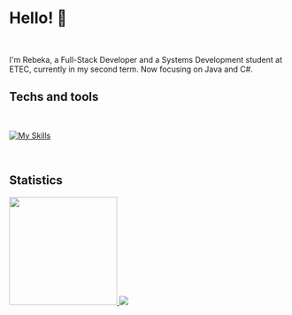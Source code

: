 <h1> Hello! 👋 </h1>
<div>
<br/>

I'm Rebeka, a Full-Stack Developer and a Systems Development student at ETEC, currently in my second term. Now focusing on Java and C#.

</div>

<div>
<h2> Techs and tools </h2>

<br/>

[![My Skills](https://skillicons.dev/icons?i=java,cs,js,py,mysql,spring,dotnet&theme=light)](https://skillicons.dev)

</div>

<div>
<br/>
<h2> Statistics</h2>
  <a href="https://github.com/RebekaLima">
  <img height=195 src="https://github-readme-stats.vercel.app/api/top-langs/?username=RebekaLima&layout=compact&langs_count=16&theme=dark"/>
    
  <picture>
  <source
    srcset="https://github-readme-stats.vercel.app/api?username=RebekaLima&show_icons=true&theme=dark"
    media="(prefers-color-scheme: dark)"
  />
  <source
    srcset="https://github-readme-stats.vercel.app/api?username=RebekaLima&show_icons=true"
    media="(prefers-color-scheme: light), (prefers-color-scheme: no-preference)"
  />
  <img src="https://github-readme-stats.vercel.app/api?username=RebekaLima&show_icons=true" />
</picture>
</div>

##
